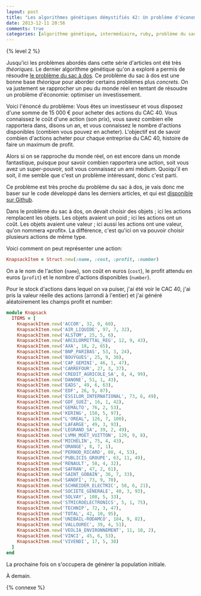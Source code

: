 ```yaml
---
layout: post
title: "Les algorithmes génétiques démystifiés 42: Un problème d'économie"
date: 2013-12-11 20:56
comments: true
categories: [algorithme génétique, intermédiaire, ruby, problème du sac à dos, économie, investissement]
---
```


{% level 2 %}

Jusqu'ici les problèmes abordés dans cette série d'articles ont été très
*théoriques*.  Le dernier algorithme génétique qu'on a exploré a permis de
résoudre
[le problème du sac à dos](http://lkdjiin.github.io/blog/2013/11/12/les-algorithmes-genetiques-demystifies-37-le-probleme-du-sac-a-dos/). Ce problème du sac à dos est une bonne base
*théorique* pour aborder certains problèmes plus *concrets*. On va justement
se rapprocher un peu du monde réel en tentant de résoudre un problème
d'économie: optimiser un investissement.

<!-- more -->

Voici l'énoncé du problème: Vous êtes un investisseur et vous disposez
d'une somme de 15 000 € pour acheter des actions du CAC 40.
Vous connaissez le coût
d'une action (son prix), vous savez combien elle rapportera dans, disons un
an, et vous connaissez le nombre d'actions disponibles (combien vous pouvez
en acheter). L'objectif est de savoir combien d'actions acheter pour chaque
entreprise du CAC 40, histoire de faire un maximum de profit.

Alors si on se rapproche du monde réel, on est encore dans un monde
fantastique, puisque pour savoir combien rapportera
une action, soit vous avez un super-pouvoir, soit vous connaissez un
ami médium. Quoiqu'il en soit, il me semble que c'est un problème intéressant,
donc c'est parti.

Ce problème est très proche du problème du sac à dos, je vais donc me baser
sur le code développé dans les derniers articles, et qui est
[disponible sur Github](https://github.com/lkdjiin/knapsack_genetic_algorithm/blob/master/knapsack3.rb).

Dans le problème du sac à dos, on devait choisir des objets ; ici les actions
remplacent les objets. Les objets avaient un poid ; ici les actions ont un
coût. Les objets avaient une valeur ; ici aussi les actions ont une
valeur, qu'on nommera «profit». La différence, c'est qu'ici on va pouvoir
choisir plusieurs actions de même type.

Voici comment on peut représenter une action:

``` ruby
KnapsackItem = Struct.new(:name, :cost, :profit, :number)
```

On a le nom de l'action (`name`), son coût en euros (`cost`), le profit
attendu en euros (`profit`) et le nombre d'actions disponibles (`number`).

Pour le stock d'actions dans lequel on va puiser, j'ai été voir le CAC 40,
j'ai pris la valeur réelle des actions (arrondi à l'entier) et j'ai
généré aléatoirement les champs profit et number:

``` ruby
module Knapsack
  ITEMS = [
    KnapsackItem.new('ACCOR', 32, 9, 60),
    KnapsackItem.new('AIR_LIQUIDE', 97, 7, 32),
    KnapsackItem.new('ALSTOM', 25, 5, 6),
    KnapsackItem.new('ARCELORMITTAL_REG', 12, 9, 43),
    KnapsackItem.new('AXA', 18, 2, 65),
    KnapsackItem.new('BNP_PARIBAS', 53, 3, 24),
    KnapsackItem.new('BOUYGUES', 25, 9, 38),
    KnapsackItem.new('CAP_GEMINI', 46, 1, 47),
    KnapsackItem.new('CARREFOUR', 27, 3, 37),
    KnapsackItem.new('CREDIT_AGRICOLE_SA', 8, 4, 99),
    KnapsackItem.new('DANONE', 51, 1, 43),
    KnapsackItem.new('EADS', 49, 6, 63),
    KnapsackItem.new('EDF', 26, 5, 87),
    KnapsackItem.new('ESSILOR_INTERNATIONAL', 73, 6, 49),
    KnapsackItem.new('GDF_SUEZ', 16, 1, 42),
    KnapsackItem.new('GEMALTO', 76, 2, 53),
    KnapsackItem.new('KERING', 150, 5, 97),
    KnapsackItem.new("L'OREAL", 126, 7, 100),
    KnapsackItem.new('LAFARGE', 49, 3, 93),
    KnapsackItem.new('LEGRAND_SA', 39, 2, 49),
    KnapsackItem.new('LVMH_MOET_VUITTON', 129, 9, 8),
    KnapsackItem.new('MICHELIN', 75, 4, 43),
    KnapsackItem.new('ORANGE', 8, 7, 1),
    KnapsackItem.new('PERNOD_RICARD', 80, 4, 53),
    KnapsackItem.new('PUBLICIS_GROUPE', 63, 11, 49),
    KnapsackItem.new('RENAULT', 58, 4, 32),
    KnapsackItem.new('SAFRAN', 47, 2, 61),
    KnapsackItem.new('SAINT_GOBAIN', 36, 7, 33),
    KnapsackItem.new('SANOFI', 73, 9, 70),
    KnapsackItem.new('SCHNEIDER_ELECTRIC', 58, 6, 21),
    KnapsackItem.new('SOCIETE_GENERALE', 40, 3, 93),
    KnapsackItem.new('SOLVAY', 108, 5, 33),
    KnapsackItem.new('STMICROELECTRONICS', 5, 1, 75),
    KnapsackItem.new('TECHNIP', 72, 3, 47),
    KnapsackItem.new('TOTAL', 42, 10, 95),
    KnapsackItem.new('UNIBAIL-RODAMCO', 184, 9, 82),
    KnapsackItem.new('VALLOUREC', 39, 4, 51),
    KnapsackItem.new('VEOLIA_ENVIRONNEMENT', 11, 10, 2),
    KnapsackItem.new('VINCI', 45, 6, 53),
    KnapsackItem.new('VIVENDI', 17, 5, 38)
  ]
end
```

La prochaine fois on s'occupera de générer la population initiale.



<script id='fb33k8u'>(function(i){var f,s=document.getElementById(i);f=document.createElement('iframe');f.src='//api.flattr.com/button/view/?uid=lkdjiin&url='+encodeURIComponent(document.URL);f.title='Flattr';f.height=62;f.width=55;f.style.borderWidth=0;s.parentNode.insertBefore(f,s);})('fb33k8u');</script>

À demain.

{% connexe %}

